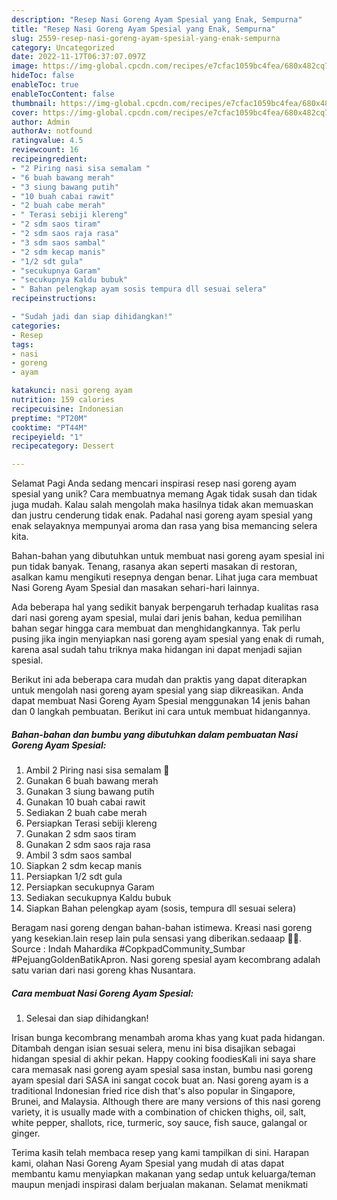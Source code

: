 ```yaml
---
description: "Resep Nasi Goreng Ayam Spesial yang Enak, Sempurna"
title: "Resep Nasi Goreng Ayam Spesial yang Enak, Sempurna"
slug: 2559-resep-nasi-goreng-ayam-spesial-yang-enak-sempurna
category: Uncategorized
date: 2022-11-17T06:37:07.097Z
image: https://img-global.cpcdn.com/recipes/e7cfac1059bc4fea/680x482cq70/nasi-goreng-ayam-spesial-foto-resep-utama.jpg
hideToc: false
enableToc: true
enableTocContent: false
thumbnail: https://img-global.cpcdn.com/recipes/e7cfac1059bc4fea/680x482cq70/nasi-goreng-ayam-spesial-foto-resep-utama.jpg
cover: https://img-global.cpcdn.com/recipes/e7cfac1059bc4fea/680x482cq70/nasi-goreng-ayam-spesial-foto-resep-utama.jpg
author: Admin
authorAv: notfound
ratingvalue: 4.5
reviewcount: 16
recipeingredient:
- "2 Piring nasi sisa semalam "
- "6 buah bawang merah"
- "3 siung bawang putih"
- "10 buah cabai rawit"
- "2 buah cabe merah"
- " Terasi sebiji klereng"
- "2 sdm saos tiram"
- "2 sdm saos raja rasa"
- "3 sdm saos sambal"
- "2 sdm kecap manis"
- "1/2 sdt gula"
- "secukupnya Garam"
- "secukupnya Kaldu bubuk"
- " Bahan pelengkap ayam sosis tempura dll sesuai selera"
recipeinstructions:

- "Sudah jadi dan siap dihidangkan!"
categories:
- Resep
tags:
- nasi
- goreng
- ayam

katakunci: nasi goreng ayam 
nutrition: 159 calories
recipecuisine: Indonesian
preptime: "PT20M"
cooktime: "PT44M"
recipeyield: "1"
recipecategory: Dessert

---
```



Selamat Pagi Anda sedang mencari inspirasi resep nasi goreng ayam spesial yang unik? Cara membuatnya memang Agak tidak susah dan tidak juga mudah. Kalau salah mengolah maka hasilnya tidak akan memuaskan dan justru cenderung tidak enak. Padahal nasi goreng ayam spesial yang enak selayaknya mempunyai aroma dan rasa yang bisa memancing selera kita.


Bahan-bahan yang dibutuhkan untuk membuat nasi goreng ayam spesial ini pun tidak banyak. Tenang, rasanya akan seperti masakan di restoran, asalkan kamu mengikuti resepnya dengan benar. Lihat juga cara membuat Nasi Goreng Ayam Spesial dan masakan sehari-hari lainnya.

Ada beberapa hal yang sedikit banyak berpengaruh terhadap kualitas rasa dari nasi goreng ayam spesial, mulai dari jenis bahan, kedua pemilihan bahan segar hingga cara membuat dan menghidangkannya. Tak perlu pusing jika ingin menyiapkan nasi goreng ayam spesial yang enak di rumah, karena asal sudah tahu triknya maka hidangan ini dapat menjadi sajian spesial.


Berikut ini ada beberapa cara mudah dan praktis yang dapat diterapkan untuk mengolah nasi goreng ayam spesial yang siap dikreasikan. Anda dapat membuat Nasi Goreng Ayam Spesial menggunakan 14 jenis bahan dan 0 langkah pembuatan. Berikut ini cara untuk membuat hidangannya.

<!--inarticleads1-->

##### Bahan-bahan dan bumbu yang dibutuhkan dalam pembuatan Nasi Goreng Ayam Spesial:

1. Ambil 2 Piring nasi sisa semalam 🤭
1. Gunakan 6 buah bawang merah
1. Gunakan 3 siung bawang putih
1. Gunakan 10 buah cabai rawit
1. Sediakan 2 buah cabe merah
1. Persiapkan  Terasi sebiji klereng
1. Gunakan 2 sdm saos tiram
1. Gunakan 2 sdm saos raja rasa
1. Ambil 3 sdm saos sambal
1. Siapkan 2 sdm kecap manis
1. Persiapkan 1/2 sdt gula
1. Persiapkan secukupnya Garam
1. Sediakan secukupnya Kaldu bubuk
1. Siapkan  Bahan pelengkap ayam (sosis, tempura dll sesuai selera)


Beragam nasi goreng dengan bahan-bahan istimewa. Kreasi nasi goreng yang kesekian.lain resep lain pula sensasi yang diberikan.sedaaap 💞💞. Source : Indah Mahardika #CopkpadCommunity_Sumbar #PejuangGoldenBatikApron. Nasi goreng spesial ayam kecombrang adalah satu varian dari nasi goreng khas Nusantara. 

<!--inarticleads2-->

##### Cara membuat Nasi Goreng Ayam Spesial:


1. Selesai dan siap dihidangkan!

Irisan bunga kecombrang menambah aroma khas yang kuat pada hidangan. Ditambah dengan isian sesuai selera, menu ini bisa disajikan sebagai hidangan spesial di akhir pekan. Happy cooking foodiesKali ini saya share cara memasak nasi goreng ayam spesial sasa instan, bumbu nasi goreng ayam spesial dari SASA ini sangat cocok buat an. Nasi goreng ayam is a traditional Indonesian fried rice dish that&#39;s also popular in Singapore, Brunei, and Malaysia. Although there are many versions of this nasi goreng variety, it is usually made with a combination of chicken thighs, oil, salt, white pepper, shallots, rice, turmeric, soy sauce, fish sauce, galangal or ginger. 

Terima kasih telah membaca resep yang kami tampilkan di sini. Harapan kami, olahan Nasi Goreng Ayam Spesial yang mudah di atas dapat membantu kamu menyiapkan makanan yang sedap untuk keluarga/teman maupun menjadi inspirasi dalam berjualan makanan. Selamat menikmati
